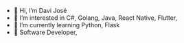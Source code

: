 - 👋 Hi, I’m Davi José
- 👀 I’m interested in C#, Golang, Java, React Native, Flutter, 
- 🌱 I’m currently learning Python, Flask
- 🎒 Software Developer, 

<!---
davifrjose/davifrjose is a ✨ special ✨ repository because its `README.md` (this file) appears on your GitHub profile.
You can click the Preview link to take a look at your changes.
--->
